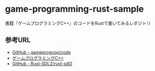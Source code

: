 # game-programming-rust-sample
書籍『ゲームプログラミングC++』のコードをRustで書いてみるレポジトリ

## 参考URL
- [GitHub - gameprogcpp/code](https://github.com/gameprogcpp/code)
- [ゲームプログラミングC++](https://www.shoeisha.co.jp/book/detail/9784798157610)
- [GitHub - Rust-SDL2/rust-sdl2](https://github.com/Rust-SDL2/rust-sdl2)
